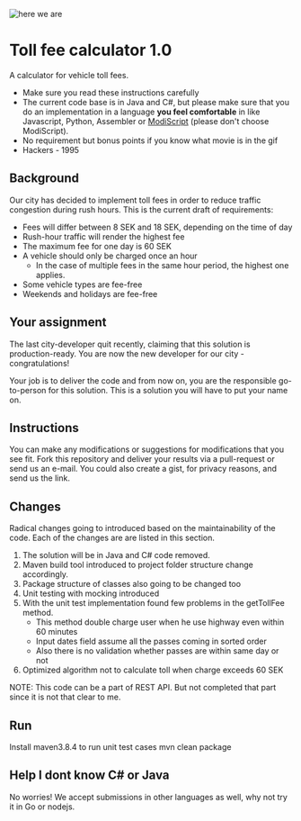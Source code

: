 ![here we are](https://media.giphy.com/media/FnGJfc18tDDHy/giphy.gif)

# Toll fee calculator 1.0
A calculator for vehicle toll fees.

* Make sure you read these instructions carefully
* The current code base is in Java and C#, but please make sure that you do an implementation in a language **you feel comfortable** in like Javascript, Python, Assembler or [ModiScript](https://en.wikipedia.org/wiki/ModiScript) (please don't choose ModiScript). 
* No requirement but bonus points if you know what movie is in the gif
* Hackers - 1995 

## Background
Our city has decided to implement toll fees in order to reduce traffic congestion during rush hours.
This is the current draft of requirements:
 
* Fees will differ between 8 SEK and 18 SEK, depending on the time of day 
* Rush-hour traffic will render the highest fee
* The maximum fee for one day is 60 SEK
* A vehicle should only be charged once an hour
  * In the case of multiple fees in the same hour period, the highest one applies.
* Some vehicle types are fee-free
* Weekends and holidays are fee-free

## Your assignment
The last city-developer quit recently, claiming that this solution is production-ready. 
You are now the new developer for our city - congratulations! 

Your job is to deliver the code and from now on, you are the responsible go-to-person for this solution. This is a solution you will have to put your name on. 

## Instructions
You can make any modifications or suggestions for modifications that you see fit. Fork this repository and deliver your results via a pull-request or send us an e-mail. You could also create a gist, for privacy reasons, and send us the link.

## Changes
Radical changes going to introduced based on the maintainability of the code. Each of the changes are are listed in this section.
1. The solution will be in Java and C# code removed.
2. Maven build tool introduced to project folder structure change accordingly.
3. Package structure of classes also going to be changed too
4. Unit testing with mocking introduced
5. With the unit test implementation found few problems in the getTollFee method.
	- This method double charge user when he use highway even within 60 minutes
	- Input dates field assume all the passes coming in sorted order
	- Also there is no validation whether passes are within same day or not
 6. Optimized algorithm not to calculate toll when charge exceeds 60 SEK
 
 NOTE: This code can be a part of REST API. But not completed that part since it is not that clear to me. 
 
 ## Run
 Install maven3.8.4 to run unit test cases
 mvn clean package 
  


## Help I dont know C# or Java
No worries! We accept submissions in other languages as well, why not try it in Go or nodejs.


